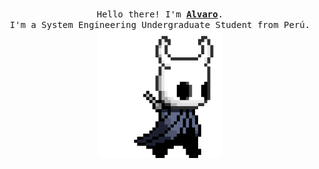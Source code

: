 <p align="center">
  <br>
  <samp>
    Hello there! I'm <b><a rel="nofollow noopener noreferrer" target="_blank" href="https://aalvaropc.vercel.app/">Alvaro</a></b>.
    <br>I'm a System Engineering Undergraduate Student from Perú.<br>
  </samp>
  <img src="./assets/hollor_knight3.gif" width="200"/>
</p>